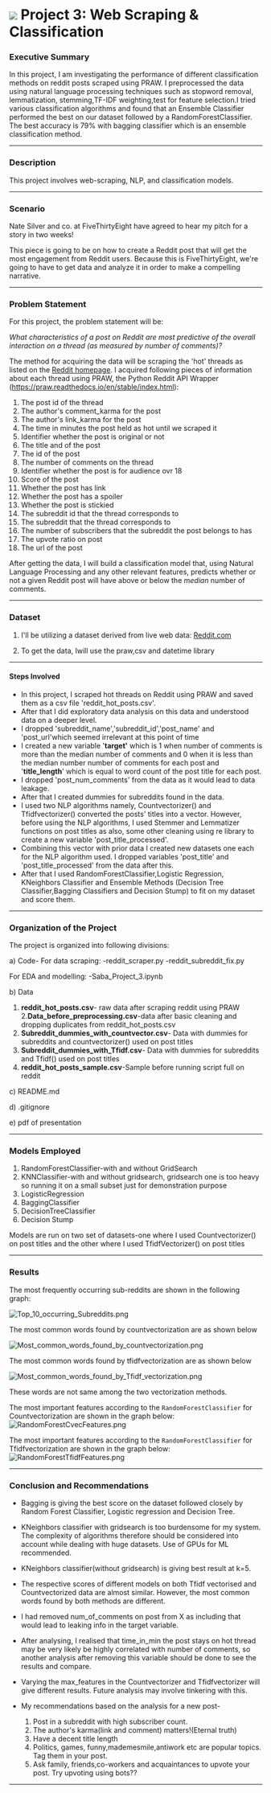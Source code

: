 # ![](https://ga-dash.s3.amazonaws.com/production/assets/logo-9f88ae6c9c3871690e33280fcf557f33.png) Project 3: Web Scraping & Classification

### Executive Summary 

In this project, I am investigating the performance of different classification methods on reddit posts scraped using PRAW. I preprocessed the data using natural language processing techniques such as stopword removal, lemmatization, stemming,TF-IDF weighting,test for feature selection.I tried various classification algorithms and found that an Ensemble Classifier performed the best on our dataset followed by a RandomForestClassifier.  The best accuracy is 79% with bagging classifier which is an ensemble classification method.


---

### Description

This project involves web-scraping, NLP, and classification models.

---

### Scenario

 Nate Silver and co. at FiveThirtyEight have agreed to hear my pitch for a story in two weeks!

This piece is going to be on how to create a Reddit post that will get the most engagement from Reddit users. Because this is FiveThirtyEight, we're going to have to get data and analyze it in order to make a compelling narrative.

---

### Problem Statement
For this project, the problem statement will be:

 _What characteristics of a post on Reddit are most predictive of the overall interaction on a thread (as measured by number of comments)?_

The method for acquiring the data will be scraping the 'hot' threads as listed on the [Reddit homepage](https://www.reddit.com/). I acquired following  pieces of information about each thread using PRAW, the Python Reddit API Wrapper (https://praw.readthedocs.io/en/stable/index.html):
1. The post id of the thread
2. The author's comment_karma for the post
3. The author's link_karma for the post
4. The time in minutes the post held as hot until we scraped it
5. Identifier whether the post is original or not
6. The title and of the post
7. The id of the post
8. The number of comments on the thread
9. Identifier whether the post is for audience ovr 18 
10. Score of the post
11. Whether the post has link
12. Whether the post has a spoiler
13. Whether the post is stickied
14. The subreddit id that the thread corresponds to
15. The subreddit that the thread corresponds to
16. The number of subscribers that the subreddit the post belongs to has
17. The upvote ratio on post
18. The url of the post

After getting the data, I will build a classification model that, using Natural Language Processing and any other relevant features, predicts whether or not a given Reddit post will have above or below the _median_ number of comments.

---


### Dataset

1. I'll be utilizing a dataset derived from live web data: [Reddit.com](https://www.reddit.com/)

2. To get the data, Iwill use the praw,csv and datetime library 

---

#### Steps Involved

- In this project, I scraped hot threads on Reddit using PRAW and saved them as a csv file 'reddit_hot_posts.csv'. 
- After that I did exploratory data analysis on this data and understood data on a deeper level.
- I dropped 'subreddit_name','subreddit_id','post_name' and 'post_url'which seemed irrelevant at this point of time
- I created a new variable '**target'** which is 1 when number of comments is more than the median number of comments and 0 when it is less than the median number number of comments for each post and '**title_length**' which is equal to word count of the post title for each post.  
- I dropped 'post_num_comments' from the data as it would lead to data leakage.
- After that I created dummies for subreddits found in the data.  
- I used two NLP algorithms namely, Countvectorizer() and Tfidfvectorizer() converted the posts' titles into a vector. However, before using the NLP algorithms, I used Stemmer and Lemmatizer functions on post titles as also, some other cleaning using re library to create a new variable 'post_title_processed'.
- Combining this vector with prior data I created new datasets one each for the NLP algorithm used. I dropped variables 'post_title' and 'post_title_processed' from the data after this. 
- After that I used RandomForestClassifier,Logistic Regression, KNeighbors Classifier and Ensemble Methods (Decision Tree Classifier,Bagging Classifiers and Decision Stump) to fit on my dataset and score them.


---

### Organization of the Project
The project is organized into following divisions:

a) Code-
   For data scraping:
   -reddit_scraper.py
   -reddit_subreddit_fix.py

   For EDA and modelling:
   -Saba_Project_3.ipynb

b) Data
   1. **reddit_hot_posts.csv**- raw data after scraping reddit using PRAW
   2.**Data_before_preprocessing.csv**-data after basic cleaning and dropping duplicates from reddit_hot_posts.csv
   3. **Subreddit_dummies_with_countvector.csv**- Data with dummies for subreddits and countvectorizer() used on post titles
   4. **Subreddit_dummies_with_Tfidf.csv**- Data with dummies for subreddits and Tfidf() used on post titles
   5. **reddit_hot_posts_sample.csv**-Sample before running script full on reddit
   
c) README.md
   
   
d) .gitignore

e) pdf of presentation
   
---

### Models Employed

1. RandomForestClassifier-with and without GridSearch
2. KNNClassifier-with and without gridsearch, gridsearch one is too heavy so running it on a small subset just for demonstration purpose
3. LogisticRegression
4. BaggingClassifier
5. DecisionTreeClassifier
6. Decision Stump
   
Models are run on two set of datasets-one where I used Countvectorizer() on post titles and the other where I used  TfidfVectorizer() on post titles

---

### Results

The most frequently occurring sub-reddits are shown in the following graph:

![Top_10_occurring_Subreddits.png](Top_10_occurring_Subreddits.png)

The most common words found by countvectorization are as shown below

![Most_common_words_found_by_countvectorization.png](Most_common_words_found_by_countvectorization.png)

The most common words found by tfidfvectorization are as shown below

![Most_common_words_found_by_Tfidf_vectorization.png](Most_common_words_found_by_Tfidf_vectorization.png)
   
These words are not same among the two vectorization methods.

The most important features according to the `RandomForestClassifier` for Countvectorization are shown in the graph below:
![RandomForestCvecFeatures.png](RandomForestCvecFeatures.png)

   
The most important features according to the `RandomForestClassifier` for Tfidfvectorization are shown in the graph below:
![RandomForestTfidfFeatures.png](RandomForestTfidfFeatures.png)


---

### Conclusion and Recommendations

- Bagging is giving the best score on the dataset followed closely by Random Forest Classifier, Logistic regression and Decision Tree.

- KNeighbors classifier with gridsearch is too burdensome for my system. The complexity of algorithms therefore should be considered into account while dealing with huge datasets. Use of GPUs for ML recommended.

- KNeighbors classifier(without gridsearch) is giving best result at k=5.

- The respective scores of different models on both Tfidf vectorised and Countvectorized data are almost similar. However, the most common words found by both methods are different.

- I had removed num_of_comments on post from X as including that would lead to leaking info in the target variable.

- After analysing, I realised that time_in_min the post stays on hot thread may be very likely be highly correlated with number of comments, so another analysis after removing this variable should be done to see the results and compare.

- Varying the max_features in the Countvectorizer and Tfidfvectorizer will give different results. Future analysis may involve tinkering with this.

- My recommendations based on the analysis for a new post-

    1. Post in a subreddit with high subscriber count.
    2. The author's karma(link and comment) matters!(Eternal truth)
    3. Have a decent title length
    4. Politics, games, funny,mademesmile,antiwork etc are popular topics. Tag them in your post.
    5. Ask family, friends,co-workers and acquaintances to upvote your post. Try upvoting using bots??

---

